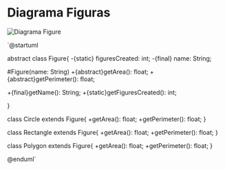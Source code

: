 # Diagrama Figuras
![Diagrama Figure](https://user-images.githubusercontent.com/98366781/157796543-7a11760b-36bf-4f5e-b6eb-d059cca76104.png)

`@startuml

abstract class Figure{
   -{static} figuresCreated: int;
   -{final} name: String;

   #Figure(name: String)
   +{abstract}getArea(): float;
   +{abstract}getPerimeter(): float;

   +{final}getName(): String;
   +{static}getFiguresCreated(): int;

}

class Circle extends Figure{
   +getArea(): float;
   +getPerimeter(): float;
}

class Rectangle extends Figure{
   +getArea(): float;
   +getPerimeter(): float;
}

class Polygon extends Figure{
   +getArea(): float;
   +getPerimeter(): float;
}

@enduml`
